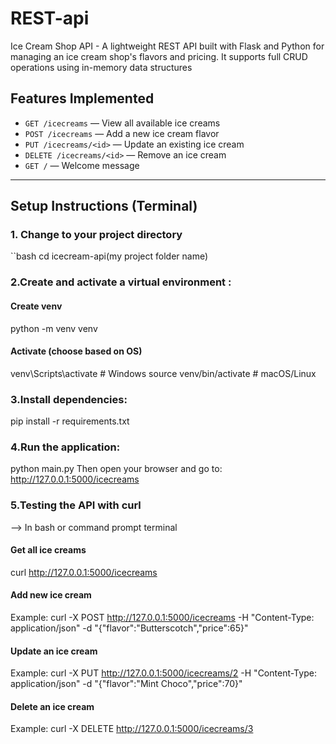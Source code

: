 # REST-api
Ice Cream Shop API - A lightweight REST API built with Flask and Python for managing an ice cream shop's flavors and pricing. It supports full CRUD operations using in-memory data structures
## Features Implemented

- `GET /icecreams` — View all available ice creams
- `POST /icecreams` — Add a new ice cream flavor
- `PUT /icecreams/<id>` — Update an existing ice cream
- `DELETE /icecreams/<id>` — Remove an ice cream
- `GET /` — Welcome message

----
## Setup Instructions (Terminal)
### 1. Change to your project directory
``bash
cd icecream-api(my project folder name)

### 2.Create and activate a virtual environment :
#### Create venv
python -m venv venv

#### Activate (choose based on OS)
venv\Scripts\activate      # Windows
source venv/bin/activate   # macOS/Linux

### 3.Install dependencies:
pip install -r requirements.txt

### 4.Run the application:
python main.py
Then open your browser and go to: http://127.0.0.1:5000/icecreams

### 5.Testing the API with curl
--> In bash or command prompt terminal
#### Get all ice creams
curl http://127.0.0.1:5000/icecreams

#### Add new ice cream
Example:
curl -X POST http://127.0.0.1:5000/icecreams -H "Content-Type: application/json" -d "{\"flavor\":\"Butterscotch\",\"price\":65}"

#### Update an ice cream
Example:
curl -X PUT http://127.0.0.1:5000/icecreams/2 -H "Content-Type: application/json" -d "{\"flavor\":\"Mint Choco\",\"price\":70}"

#### Delete an ice cream
Example:
curl -X DELETE http://127.0.0.1:5000/icecreams/3
